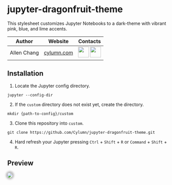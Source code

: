 # jupyter-dragonfruit-theme
This stylesheet customizes Jupyter Notebooks to a dark-theme with vibrant pink, blue, and lime accents.

| Author | Website | Contacts |
|--------|---------|----------|
|Allen Chang|<a href="https://cylumn.com">cylumn.com</a>|<a href="https://linkedin.com/in/cylumn"><img src='https://i.imgur.com/3N7z29K.png' width='34'></svg></a> <a href="https://github.com/Cylumn"><img src='https://i.imgur.com/4B4OPMF.png' width='34'></a>|
## Installation
1. Locate the Jupyter config directory.
```
jupyter --config-dir
```
2. If the `custom` directory does not exist yet, create the directory.
```
mkdir {path-to-config}/custom
```
3. Clone this repository into `custom`.
```
git clone https://github.com/Cylumn/jupyter-dragonfruit-theme.git
```
4. Hard refresh your Jupyter pressing `Ctrl` + `Shift` + `R` or `Command` + `Shift` + `R`.

## Preview
<img src='https://i.imgur.com/POJiR3f.jpg' style='border-radius: 20px; box-shadow: 0 0 5px 5px rgba(50, 50, 50, 0.3);'>